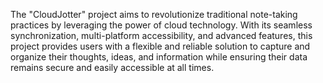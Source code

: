 The "CloudJotter" project aims to revolutionize traditional note-taking practices by leveraging the power of cloud technology. With its seamless synchronization, multi-platform accessibility, and advanced features, this project provides users with a flexible and reliable solution to capture and organize their thoughts, ideas, and information while ensuring their data remains secure and easily accessible at all times.
